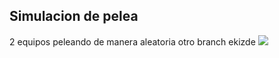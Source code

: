 ## Simulacion de pelea 
2 equipos peleando de manera aleatoria
otro branch ekizde
![](http://www.startvideojuegos.com/wp-content/uploads/2015/05/Encuentros-aleatorios-portada-articulo-startvideojuegos.jpg)
